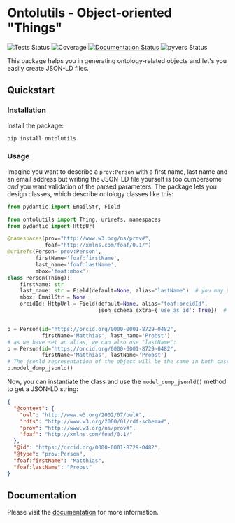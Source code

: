 # Ontolutils - Object-oriented "Things"

![Tests Status](https://github.com/matthiasprobst/ontology-utils/actions/workflows/tests.yml/badge.svg)
![Coverage](https://codecov.io/gh/matthiasprobst/ontology-utils/branch/main/graph/badge.svg)
[![Documentation Status](https://readthedocs.org/projects/ontology-utils/badge/?version=latest)](https://ontology-utils.readthedocs.io/en/latest/)
![pyvers Status](https://img.shields.io/badge/python-3.8%20%7C%203.9%20%7C%203.10%20%7C%203.11%20%7C%203.12-blue)

This package helps you in generating ontology-related objects and let's you easily create JSON-LD files.

## Quickstart

### Installation

Install the package:

```bash
pip install ontolutils
```

### Usage

Imagine you want to describe a `prov:Person` with a first name, last name and an email address but writing
the JSON-LD file yourself is too cumbersome *and* you want validation of the parsed parameters. The package
lets you design classes, which describe ontology classes like this:

```python
from pydantic import EmailStr, Field

from ontolutils import Thing, urirefs, namespaces
from pydantic import HttpUrl

@namespaces(prov="http://www.w3.org/ns/prov#",
            foaf="http://xmlns.com/foaf/0.1/")
@urirefs(Person='prov:Person',
         firstName='foaf:firstName',
         last_name='foaf:lastName',
         mbox='foaf:mbox')
class Person(Thing):
    firstName: str
    last_name: str = Field(default=None, alias="lastName")  # you may provide an alias
    mbox: EmailStr = None
    orcidId: HttpUrl = Field(default=None, alias="foaf:orcidId",
                             json_schema_extra={'use_as_id': True})  # use this as ID if available


p = Person(id="https://orcid.org/0000-0001-8729-0482",
           firstName='Matthias', last_name='Probst')
# as we have set an alias, we can also use "lastName":
p = Person(id="https://orcid.org/0000-0001-8729-0482",
           firstName='Matthias', lastName='Probst')
# The jsonld representation of the object will be the same in both cases:
p.model_dump_jsonld()
```

Now, you can instantiate the class and use the `model_dump_jsonld()` method to get a JSON-LD string:

```json
{
  "@context": {
    "owl": "http://www.w3.org/2002/07/owl#",
    "rdfs": "http://www.w3.org/2000/01/rdf-schema#",
    "prov": "http://www.w3.org/ns/prov#",
    "foaf": "http://xmlns.com/foaf/0.1/"
  },
  "@id": "https://orcid.org/0000-0001-8729-0482",
  "@type": "prov:Person",
  "foaf:firstName": "Matthias",
  "foaf:lastName": "Probst"
}
```

## Documentation

Please visit the [documentation](https://ontology-utils.readthedocs.io/en/latest/) for more information.

